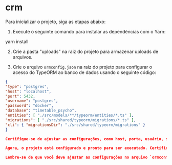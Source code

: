 # crm

Para inicializar o projeto, siga as etapas abaixo:

1. Execute o seguinte comando para instalar as dependências com o Yarn:

yarn install

2. Crie a pasta "uploads" na raiz do projeto para armazenar uploads de arquivos.

3. Crie o arquivo `ormconfig.json` na raiz do projeto para configurar o acesso do TypeORM ao banco de dados usando o seguinte código:

```json
{
"type": "postgres",
"host": "localhost",
"port": 5432,
"username": "postgres",
"password": "docker",
"database": "timetable_psycho",
"entities": [ "./src/models/**/typeorm/entities/*.ts" ],
"migrations": [ "./src/shared/typeorm/migrations/*.ts" ],
"cli": { "migrationsDir": "./src/shared/typeorm/migrations" }
}

Certifique-se de ajustar as configurações, como host, porta, usuário, senha e nome do banco de dados de acordo com as configurações do seu ambiente.

Agora, o projeto está configurado e pronto para ser executado. Certifique-se de que o PostgreSQL esteja instalado e em execução, pois o arquivo de configuração ormconfig.json está definido para se conectar a um banco de dados PostgreSQL local.

Lembre-se de que você deve ajustar as configurações no arquivo `ormconfig.json` conforme necessário para corresponder às configurações do seu ambiente de desenvolvimento.
